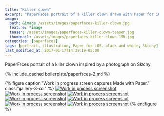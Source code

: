 ```yaml
---
title: "Killer clown"
excerpt: "PaperFaces portrait of a killer clown drawn with Paper for iOS on an iPad."
image: 
  path: &image /assets/images/paperfaces-killer-clown.jpg 
  feature: *image
  teaser: /assets/images/paperfaces-killer-clown-teaser.jpg
  thumbnail: /assets/images/paperfaces-killer-clown-150.jpg
categories: [paperfaces]
tags: [portrait, illustration, Paper for iOS, black and white, Sktchy]
last_modified_at: 2017-01-17T14:39:19-05:00
---
```


PaperFaces portrait of a killer clown inspired by a photograph on Sktchy.

{% include_cached boilerplate/paperfaces-2.md %}

{% figure caption:"Work in progress screen captures Made with Paper." class:"gallery-3-col" %}
[![Work in process screenshot](/assets/images/paperfaces-killer-clown-process-1-600.jpg)](/assets/images/paperfaces-killer-clown-process-1-lg.jpg)
[![Work in process screenshot](/assets/images/paperfaces-killer-clown-process-2-600.jpg)](/assets/images/paperfaces-killer-clown-process-2-lg.jpg)
[![Work in process screenshot](/assets/images/paperfaces-killer-clown-process-3-600.jpg)](/assets/images/paperfaces-killer-clown-process-3-lg.jpg)
[![Work in process screenshot](/assets/images/paperfaces-killer-clown-process-4-600.jpg)](/assets/images/paperfaces-killer-clown-process-4-lg.jpg)
[![Work in process screenshot](/assets/images/paperfaces-killer-clown-process-5-600.jpg)](/assets/images/paperfaces-killer-clown-process-5-lg.jpg)
[![Work in process screenshot](/assets/images/paperfaces-killer-clown-process-6-600.jpg)](/assets/images/paperfaces-killer-clown-process-6-lg.jpg)
[![Work in process screenshot](/assets/images/paperfaces-killer-clown-process-7-600.jpg)](/assets/images/paperfaces-killer-clown-process-7-lg.jpg)
{% endfigure %}
